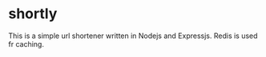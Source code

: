 # shortly
This is a simple url shortener written in Nodejs and Expressjs. Redis is used fr caching.
